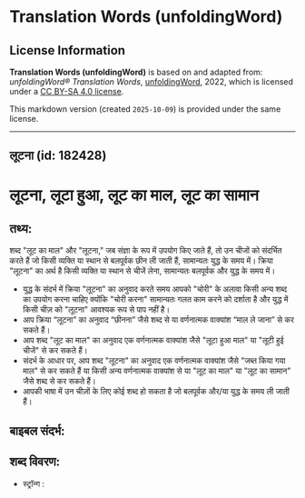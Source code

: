 # Translation Words (unfoldingWord)

## License Information

**Translation Words (unfoldingWord)** is based on and adapted from: _unfoldingWord® Translation Words_, [unfoldingWord](https://unfoldingword.org/utw), 2022, which is licensed under a [CC BY-SA 4.0 license](https://creativecommons.org/licenses/by-sa/4.0/legalcode.en).

This markdown version (created `2025-10-09`) is provided under the same license.



--------------------------------

## लूटना (id: 182428)

लूटना, लूटा हुआ, लूट का माल, लूट का सामान
=========================================

तथ्य:
-----

शब्द "लूट का माल" और "लूटना," जब संज्ञा के रूप में उपयोग किए जाते हैं, तो उन चीजों को संदर्भित करते हैं जो किसी व्यक्ति या स्थान से बलपूर्वक छीन ली जाती हैं, सामान्यतः युद्ध के समय में। क्रिया "लूटना" का अर्थ है किसी व्यक्ति या स्थान से चीजें लेना, सामान्यतः बलपूर्वक और युद्ध के समय में।

* युद्ध के संदर्भ में क्रिया "लूटना" का अनुवाद करते समय आपको "चोरी" के अलावा किसी अन्य शब्द का उपयोग करना चाहिए क्योंकि "चोरी करना" सामान्यतः गलत काम करने को दर्शाता है और युद्ध में किसी चीज़ को "लूटना" आवश्यक रूप से पाप नहीं है।
* आप क्रिया “लूटना” का अनुवाद “छीनना” जैसे शब्द से या वर्णनात्मक वाक्यांश “माल ले जाना” से कर सकते हैं।
* आप शब्द "लूट का माल" का अनुवाद एक वर्णनात्मक वाक्यांश जैसे "लूटा हुआ माल" या "लूटी हुई चीजें" से कर सकते हैं।
* संदर्भ के आधार पर, आप शब्द "लूटना" का अनुवाद एक वर्णनात्मक वाक्यांश जैसे "जब्त किया गया माल" से कर सकते हैं या किसी अन्य वर्णनात्मक वाक्यांश से या "लूट का माल" या "लूट का सामान" जैसे शब्द से कर सकते हैं।
* आपकी भाषा में उन चीज़ों के लिए कोई शब्द हो सकता है जो बलपूर्वक और/या युद्ध के समय ली जाती हैं।

बाइबल संदर्भ:
-------------

शब्द विवरण:
-----------

* स्ट्रॉन्ग :


